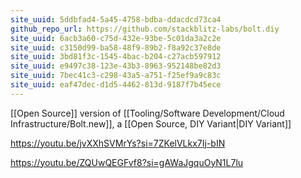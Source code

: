 ```yaml
---
site_uuid: 5ddbfad4-5a45-4758-bdba-ddacdcd73ca4
github_repo_url: https://github.com/stackblitz-labs/bolt.diy
site_uuid: 6acb3a60-c75d-432e-93be-5c01da3a2c2e
site_uuid: c3150d99-ba58-48f9-89b2-f8a92c37e8de
site_uuid: 3bd81f3c-1545-4bac-b204-c27acb597912
site_uuid: e9497c38-123e-43b3-8963-952148be82d3
site_uuid: 7bec41c3-c298-43a5-a751-f25ef9a9c83c
site_uuid: eaf47dec-d1d5-4462-813d-9187f7b45ece
---
```

[[Open Source]] version of [[Tooling/Software Development/Cloud Infrastructure/Bolt.new]], a [[Open Source, DIY Variant|DIY Variant]]


https://youtu.be/jvXXhSVMrYs?si=7ZKelVLkx7Ij-bIN

https://youtu.be/ZQUwQEGFvf8?si=gAWaJgquOyN1L7lu